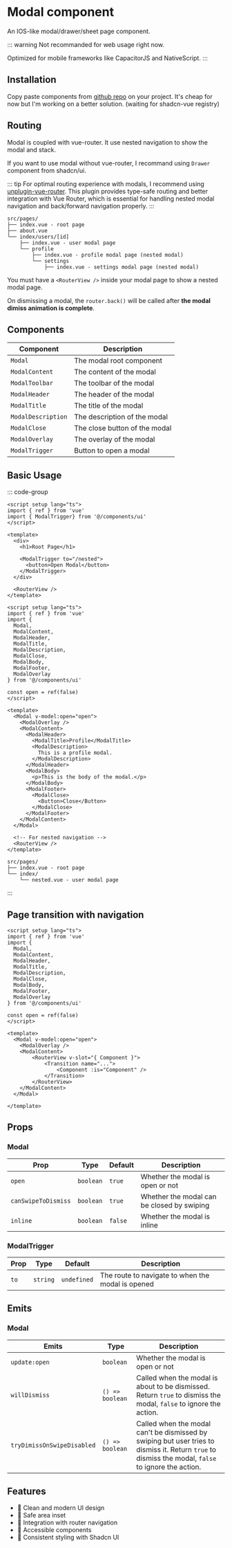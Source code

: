 # Modal component

An IOS-like modal/drawer/sheet page component.

::: warning
Not recommanded for web usage right now.

Optimized for mobile frameworks like CapacitorJS and NativeScript.
:::

## Installation

Copy paste components from [github repo](https://github.com/fontanaen/shadcn-mobile) on your project.
It's cheap for now but I'm working on a better solution. (waiting for shadcn-vue registry)

## Routing
Modal is coupled with vue-router. It use nested navigation to show the modal and stack.

If you want to use modal without vue-router, I recommand using `Drawer` component from shadcn/ui.

::: tip
For optimal routing experience with modals, I recommend using [unplugin-vue-router](https://github.com/posva/unplugin-vue-router). This plugin provides type-safe routing and better integration with Vue Router, which is essential for handling nested modal navigation and back/forward navigation properly.
:::

``` text
src/pages/
├── index.vue - root page
├── about.vue
└── index/users/[id]
    ├── index.vue - user modal page
    └── profile
        ├── index.vue - profile modal page (nested modal)
        └── settings
            ├── index.vue - settings modal page (nested modal)
```

You must have a `<RouterView />` inside your modal page to show a nested modal page.

On dismissing a modal, the `router.back()` will be called after **the modal dimiss animation is complete**.

## Components

| Component | Description |
| ---- | ---- |
| `Modal` | The modal root component |
| `ModalContent` | The content of the modal |
| `ModalToolbar` | The toolbar of the modal |
| `ModalHeader` | The header of the modal |
| `ModalTitle` | The title of the modal |
| `ModalDescription` | The description of the modal |
| `ModalClose` | The close button of the modal |
| `ModalOverlay` | The overlay of the modal |
| `ModalTrigger` | Button to open a modal |

## Basic Usage

::: code-group

```vue [index.vue (root page)]
<script setup lang="ts">
import { ref } from 'vue'
import { ModalTrigger} from '@/components/ui'
</script>

<template>
  <div>
    <h1>Root Page</h1>

    <ModalTrigger to="/nested">
      <button>Open Modal</button>
    </ModalTrigger>
  </div>

  <RouterView />
</template>
```

```vue [nested.vue (nested modal page)]
<script setup lang="ts">
import { ref } from 'vue'
import {
  Modal,
  ModalContent,
  ModalHeader,
  ModalTitle,
  ModalDescription,
  ModalClose,
  ModalBody,
  ModalFooter,
  ModalOverlay
} from '@/components/ui'

const open = ref(false)
</script>

<template>
  <Modal v-model:open="open">
    <ModalOverlay />
    <ModalContent>
      <ModalHeader>
        <ModalTitle>Profile</ModalTitle>
        <ModalDescription>
          This is a profile modal.
        </ModalDescription>
      </ModalHeader>
      <ModalBody>
        <p>This is the body of the modal.</p>
      </ModalBody>
      <ModalFooter>
        <ModalClose>
          <Button>Close</Button>
        </ModalClose>
      </ModalFooter>
    </ModalContent>
  </Modal>

  <!-- For nested navigation -->
  <RouterView />
</template>
```

``` text [router structure]
src/pages/
├── index.vue - root page
└── index/
    └── nested.vue - user modal page
```

:::

## Page transition with navigation

```vue
<script setup lang="ts">
import { ref } from 'vue'
import {
  Modal,
  ModalContent,
  ModalHeader,
  ModalTitle,
  ModalDescription,
  ModalClose,
  ModalBody,
  ModalFooter,
  ModalOverlay
} from '@/components/ui'

const open = ref(false)
</script>

<template>
  <Modal v-model:open="open">
    <ModalOverlay />
    <ModalContent>
        <RouterView v-slot="{ Component }">
            <Transition name="...">
                <Component :is="Component" />
            </Transition>
        </RouterView>
    </ModalContent>
  </Modal>

</template>
```

## Props

### Modal

| Prop | Type | Default | Description |
| ---- | ---- | ------- | ----------- |
| `open` | `boolean` | `true` | Whether the modal is open or not |
| `canSwipeToDismiss` | `boolean` | `true` | Whether the modal can be closed by swiping |
| `inline` | `boolean` | `false` | Whether the modal is inline |

### ModalTrigger

| Prop | Type | Default | Description |
| ---- | ---- | ------- | ----------- |
| `to` | `string` | `undefined` | The route to navigate to when the modal is opened |

## Emits

### Modal

| Emits | Type | Description |
| ---- | ---- | ----------- |
| `update:open` | `boolean` | Whether the modal is open or not |
| `willDismiss` | `() => boolean` | Called when the modal is about to be dismissed. Return `true` to dismiss the modal, `false` to ignore the action. |
| `tryDimissOnSwipeDisabled` | `() => boolean` | Called when the modal can't be dismissed by swiping but user tries to dismiss it. Return `true` to dismiss the modal, `false` to ignore the action. |

## Features

- 🎨 Clean and modern UI design
- 📱 Safe area inset
- 🔄 Integration with router navigation
- 🎯 Accessible components
- 🎨 Consistent styling with Shadcn UI